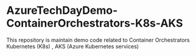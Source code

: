 # AzureTechDayDemo-ContainerOrchestrators-K8s-AKS
This repository is maintain demo code related to Container Orchestrators  Kubernetes (K8s) , AKS (Azure Kubernetes services)
